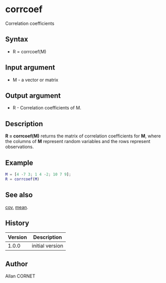 # corrcoef

Correlation coefficients

## Syntax

- R = corrcoef(M)

## Input argument

- M - a vector or matrix

## Output argument

- R - Correlation coefficients of M.

## Description

  <p><b>R = corrcoef(M)</b> returns the matrix of correlation coefficients for <b>M</b>, where the columns of <b>M</b> represent random variables and the rows represent observations.</p>

## Example

```matlab
M = [4 -7 3; 1 4 -2; 10 7 9];
R = corrcoef(M)
```

## See also

[cov](cov.md), [mean](mean.md).

## History

| Version | Description     |
| ------- | --------------- |
| 1.0.0   | initial version |

## Author

Allan CORNET
